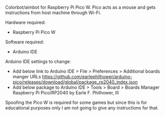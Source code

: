 Colorbot/aimbot for Raspberry Pi Pico W. Pico acts as a mouse and gets instructions from host machine through Wi-Fi. 

Hardware required:
- Raspberry Pi Pico W

Software required:
- Arduino IDE

Arduino IDE settings to change:
- Add below link to Arduino IDE > File > Preferences > Additional boards manger URLs
    https://github.com/earlephilhower/arduino-pico/releases/download/global/package_rp2040_index.json
- Add below package to Arduino IDE > Tools > Board > Boards Manager
    Raspberry Pi Pico/RP2040 by Earle F. Philhower, III

Spoofing the Pico W is required for some games but since this is for educational purposes only I am not going to give any instructions for that.